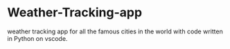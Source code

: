 # Weather-Tracking-app
weather tracking app for all the famous cities in the world with code written in Python on vscode. 
